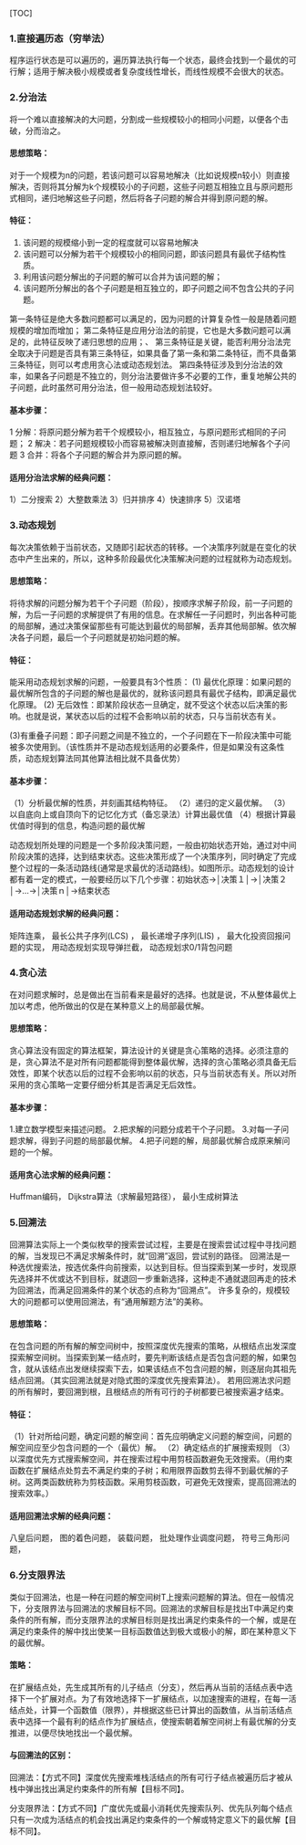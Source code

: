 [TOC]

### 1.直接遍历态（穷举法）

程序运行状态是可以遍历的，遍历算法执行每一个状态，最终会找到一个最优的可行解；适用于解决极小规模或者复杂度线性增长，而线性规模不会很大的状态。

### 2.分治法

将一个难以直接解决的大问题，分割成一些规模较小的相同小问题，以便各个击破，分而治之。

#### 思想策略：

对于一个规模为n的问题，若该问题可以容易地解决（比如说规模n较小）则直接解决，否则将其分解为k个规模较小的子问题，这些子问题互相独立且与原问题形式相同，递归地解这些子问题，然后将各子问题的解合并得到原问题的解。

#### 特征：

1) 该问题的规模缩小到一定的程度就可以容易地解决 
2) 该问题可以分解为若干个规模较小的相同问题，即该问题具有最优子结构性质。 
3) 利用该问题分解出的子问题的解可以合并为该问题的解； 
4) 该问题所分解出的各个子问题是相互独立的，即子问题之间不包含公共的子问题。

第一条特征是绝大多数问题都可以满足的，因为问题的计算复杂性一般是随着问题规模的增加而增加； 
第二条特征是应用分治法的前提，它也是大多数问题可以满足的，此特征反映了递归思想的应用；、 
第三条特征是关键，能否利用分治法完全取决于问题是否具有第三条特征，如果具备了第一条和第二条特征，而不具备第三条特征，则可以考虑用贪心法或动态规划法。 
第四条特征涉及到分治法的效率，如果各子问题是不独立的，则分治法要做许多不必要的工作，重复地解公共的子问题，此时虽然可用分治法，但一般用动态规划法较好。

#### 基本步骤：

1 分解：将原问题分解为若干个规模较小，相互独立，与原问题形式相同的子问题； 
2 解决：若子问题规模较小而容易被解决则直接解，否则递归地解各个子问题 
3 合并：将各个子问题的解合并为原问题的解。

#### 适用分治法求解的经典问题：

1）二分搜索
2）大整数乘法
3）归并排序
4）快速排序
5）汉诺塔

### 3.动态规划

每次决策依赖于当前状态，又随即引起状态的转移。一个决策序列就是在变化的状态中产生出来的，所以，这种多阶段最优化决策解决问题的过程就称为动态规划。

#### 思想策略：

将待求解的问题分解为若干个子问题（阶段），按顺序求解子阶段，前一子问题的解，为后一子问题的求解提供了有用的信息。在求解任一子问题时，列出各种可能的局部解，通过决策保留那些有可能达到最优的局部解，丢弃其他局部解。依次解决各子问题，最后一个子问题就是初始问题的解。

#### 特征：

能采用动态规划求解的问题，一般要具有3个性质： 
(1) 最优化原理：如果问题的最优解所包含的子问题的解也是最优的，就称该问题具有最优子结构，即满足最优化原理。 
(2) 无后效性：即某阶段状态一旦确定，就不受这个状态以后决策的影响。也就是说，某状态以后的过程不会影响以前的状态，只与当前状态有关。 

(3)有重叠子问题：即子问题之间是不独立的，一个子问题在下一阶段决策中可能被多次使用到。（该性质并不是动态规划适用的必要条件，但是如果没有这条性质，动态规划算法同其他算法相比就不具备优势）

#### 基本步骤：

（1）分析最优解的性质，并刻画其结构特征。 
（2）递归的定义最优解。 
（3）以自底向上或自顶向下的记忆化方式（备忘录法）计算出最优值 
（4）根据计算最优值时得到的信息，构造问题的最优解

动态规划所处理的问题是一个多阶段决策问题，一般由初始状态开始，通过对中间阶段决策的选择，达到结束状态。这些决策形成了一个决策序列，同时确定了完成整个过程的一条活动路线(通常是求最优的活动路线)。如图所示。动态规划的设计都有着一定的模式，一般要经历以下几个步骤：初始状态→│决策１│→│决策２│→…→│决策ｎ│→结束状态

#### 适用动态规划求解的经典问题：

矩阵连乘，
最长公共子序列(LCS) ，
最长递增子序列(LIS) ，
最大化投资回报问题的实现，
用动态规划实现导弹拦截，
动态规划求0/1背包问题

### 4.贪心法

在对问题求解时，总是做出在当前看来是最好的选择。也就是说，不从整体最优上加以考虑，他所做出的仅是在某种意义上的局部最优解。

#### 思想策略：

贪心算法没有固定的算法框架，算法设计的关键是贪心策略的选择。必须注意的是，贪心算法不是对所有问题都能得到整体最优解，选择的贪心策略必须具备无后效性，即某个状态以后的过程不会影响以前的状态，只与当前状态有关。所以对所采用的贪心策略一定要仔细分析其是否满足无后效性。

#### 基本步骤：

1.建立数学模型来描述问题。 
2.把求解的问题分成若干个子问题。 
3.对每一子问题求解，得到子问题的局部最优解。 
4.把子问题的解，局部最优解合成原来解问题的一个解。

#### 适用贪心法求解的经典问题：

Huffman编码，
Dijkstra算法（求解最短路径），
最小生成树算法

### 5.回溯法

回溯算法实际上一个类似枚举的搜索尝试过程，主要是在搜索尝试过程中寻找问题的解，当发现已不满足求解条件时，就“回溯”返回，尝试别的路径。 
回溯法是一种选优搜索法，按选优条件向前搜索，以达到目标。但当探索到某一步时，发现原先选择并不优或达不到目标，就退回一步重新选择，这种走不通就退回再走的技术为回溯法，而满足回溯条件的某个状态的点称为“回溯点”。 
许多复杂的，规模较大的问题都可以使用回溯法，有“通用解题方法”的美称。

#### 思想策略：

在包含问题的所有解的解空间树中，按照深度优先搜索的策略，从根结点出发深度探索解空间树。当探索到某一结点时，要先判断该结点是否包含问题的解，如果包含，就从该结点出发继续探索下去，如果该结点不包含问题的解，则逐层向其祖先结点回溯。（其实回溯法就是对隐式图的深度优先搜索算法）。 
若用回溯法求问题的所有解时，要回溯到根，且根结点的所有可行的子树都要已被搜索遍才结束。

#### 特征：

（1）针对所给问题，确定问题的解空间：首先应明确定义问题的解空间，问题的解空间应至少包含问题的一个（最优）解。 
（2）确定结点的扩展搜索规则 
（3）以深度优先方式搜索解空间，并在搜索过程中用剪枝函数避免无效搜索。（用约束函数在扩展结点处剪去不满足约束的子树；和用限界函数剪去得不到最优解的子树。这两类函数统称为剪枝函数。采用剪枝函数，可避免无效搜索，提高回溯法的搜索效率。）

#### 适用回溯法求解的经典问题：

八皇后问题，
图的着色问题，
装载问题，
批处理作业调度问题，
符号三角形问题，

### 6.分支限界法

类似于回溯法，也是一种在问题的解空间树T上搜索问题解的算法。但在一般情况下，分支限界法与回溯法的求解目标不同。回溯法的求解目标是找出T中满足约束条件的所有解，而分支限界法的求解目标则是找出满足约束条件的一个解，或是在满足约束条件的解中找出使某一目标函数值达到极大或极小的解，即在某种意义下的最优解。

#### 策略：

在扩展结点处，先生成其所有的儿子结点（分支），然后再从当前的活结点表中选择下一个扩展对点。为了有效地选择下一扩展结点，以加速搜索的进程，在每一活结点处，计算一个函数值（限界），并根据这些已计算出的函数值，从当前活结点表中选择一个最有利的结点作为扩展结点，使搜索朝着解空间树上有最优解的分支推进，以便尽快地找出一个最优解。

#### 与回溯法的区别：

回溯法：【方式不同】深度优先搜索堆栈活结点的所有可行子结点被遍历后才被从栈中弹出找出满足约束条件的所有解【目标不同】。

分支限界法：【方式不同】广度优先或最小消耗优先搜索队列、优先队列每个结点只有一次成为活结点的机会找出满足约束条件的一个解或特定意义下的最优解【目标不同】。